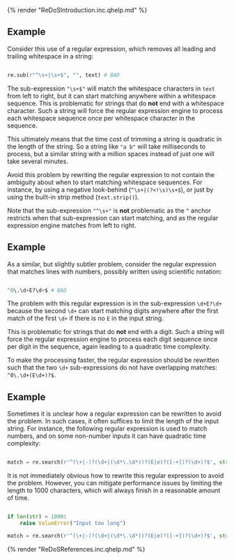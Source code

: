 {% render "ReDoSIntroduction.inc.qhelp.md" %}


## Example
Consider this use of a regular expression, which removes all leading and trailing whitespace in a string:

```python

re.sub(r"^\s+|\s+$", "", text) # BAD
```
The sub-expression `"\s+$"` will match the whitespace characters in `text` from left to right, but it can start matching anywhere within a whitespace sequence. This is problematic for strings that do **not** end with a whitespace character. Such a string will force the regular expression engine to process each whitespace sequence once per whitespace character in the sequence.

This ultimately means that the time cost of trimming a string is quadratic in the length of the string. So a string like `"a b"` will take milliseconds to process, but a similar string with a million spaces instead of just one will take several minutes.

Avoid this problem by rewriting the regular expression to not contain the ambiguity about when to start matching whitespace sequences. For instance, by using a negative look-behind (`^\s+|(?<!\s)\s+$`), or just by using the built-in strip method (`text.strip()`).

Note that the sub-expression `"^\s+"` is **not** problematic as the `^` anchor restricts when that sub-expression can start matching, and as the regular expression engine matches from left to right.


## Example
As a similar, but slightly subtler problem, consider the regular expression that matches lines with numbers, possibly written using scientific notation:

```python

^0\.\d+E?\d+$ # BAD
```
The problem with this regular expression is in the sub-expression `\d+E?\d+` because the second `\d+` can start matching digits anywhere after the first match of the first `\d+` if there is no `E` in the input string.

This is problematic for strings that do **not** end with a digit. Such a string will force the regular expression engine to process each digit sequence once per digit in the sequence, again leading to a quadratic time complexity.

To make the processing faster, the regular expression should be rewritten such that the two `\d+` sub-expressions do not have overlapping matches: `^0\.\d+(E\d+)?$`.


## Example
Sometimes it is unclear how a regular expression can be rewritten to avoid the problem. In such cases, it often suffices to limit the length of the input string. For instance, the following regular expression is used to match numbers, and on some non-number inputs it can have quadratic time complexity:

```python

match = re.search(r'^(\+|-)?(\d+|(\d*\.\d*))?(E|e)?([-+])?(\d+)?$', str) 
```
It is not immediately obvious how to rewrite this regular expression to avoid the problem. However, you can mitigate performance issues by limiting the length to 1000 characters, which will always finish in a reasonable amount of time.

```python

if len(str) > 1000:
    raise ValueError("Input too long")

match = re.search(r'^(\+|-)?(\d+|(\d*\.\d*))?(E|e)?([-+])?(\d+)?$', str) 
```
{% render "ReDoSReferences.inc.qhelp.md" %}

